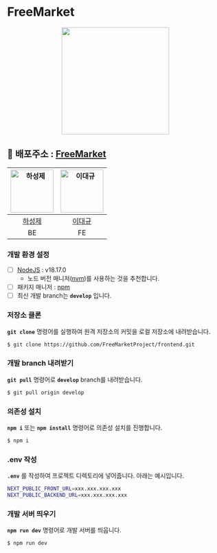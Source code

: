 # FreeMarket

<div align="center">
    <img src="https://github.com/FreeMarketProject/frontend/assets/95404736/25b363e2-09a6-4caa-bbd6-9925338dbb05" width="250"/>
</div>

<h2>🔗 배포주소 : <a href="http://146.56.148.72:3001/" rel="nofollow">FreeMarket</a></h2></h2>

<table width="25%">
    <thead>
        <tr>
            <th align="center"><a target="_blank" rel="noopener noreferrer" href="/codestates-seb/seb43_main_017/blob/main/img/4.png"><img src="https://github.com/WorldMarketProject/frontend/assets/95404736/5bbb15a7-1e63-4300-8f74-a80bcd3240f0" alt="하성제" style="width: 100px;"></a></th>
            <th align="center"><a target="_blank" rel="noopener noreferrer" href="/codestates-seb/seb43_main_017/blob/main/img/4.png"><img src="https://github.com/WorldMarketProject/frontend/assets/95404736/7839f7de-adbc-4368-ba99-e6933847fae4" alt="이대규" style="width: 100px;"></a></th>
        </tr>
    </thead>
    <tbody>
        <tr>
            <td align="center"><a href="https://github.com/HaSungJe">하성제</a></td>
            <td align="center"><a href="https://github.com/ilimes">이대규</a></td>
        </tr>
        <tr>
            <td align="center">BE</td>
            <td align="center">FE</td>
        </tr>
    </tbody>
</table>

### 개발 환경 설정
- [ ] [NodeJS](https://nodejs.org/ko/) : v18.17.0
  - 노드 버전 매니저([nvm](https://github.com/nvm-sh/nvm))를 사용하는 것을 추천합니다.
- [ ] 패키지 매니저 : [npm](https://nodejs.org/en/)
- [ ] 최신 개발 branch는 **`develop`** 입니다.

### 저장소 클론
**`git clone`** 명령어를 실행하여 원격 저장소의 커밋을 로컬 저장소에 내려받습니다.
```bash
$ git clone https://github.com/FreeMarketProject/frontend.git
```

### 개발 branch 내려받기
**`git pull`** 명령어로 **`develop`** branch를 내려받습니다.
```bash
$ git pull origin develop
```

### 의존성 설치
**`npm i`** 또는 **`npm install`** 명령어로 의존성 설치를 진행합니다.
```bash
$ npm i
```

### .env 작성
**`.env`** 를 작성하여 프로젝트 디렉토리에 넣어줍니다. 아래는 예시입니다.
```bash
NEXT_PUBLIC_FRONT_URL=xxx.xxx.xxx.xxx
NEXT_PUBLIC_BACKEND_URL=xxx.xxx.xxx.xxx
```

### 개발 서버 띄우기
**`npm run dev`** 명령어로 개발 서버를 띄웁니다. 
```bash
$ npm run dev
```

